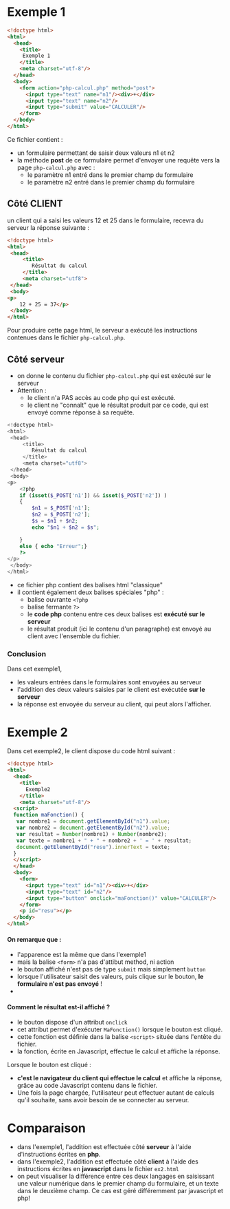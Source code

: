 # Exemple 1
```html
<!doctype html>
<html>
  <head>
    <title>
     Exemple 1
    </title>
    <meta charset="utf-8"/>
  </head>
  <body>
    <form action="php-calcul.php" method="post">
      <input type="text" name="n1"/><div>+</div>
      <input type="text" name="n2"/>
      <input type="submit" value="CALCULER"/>
    </form>
  </body>
</html>
```

Ce fichier contient  : 
* un formulaire permettant de saisir deux valeurs n1  et  n2
* la méthode **post** de ce formulaire permet d'envoyer une requête vers la page `php-calcul.php` avec :
   * le paramètre n1 entré dans le premier champ du formulaire
   * le paramètre n2 entré dans le premier champ du formulaire

## Côté CLIENT
un client qui a saisi les valeurs 12 et 25 dans le formulaire, recevra du serveur la réponse suivante : 
```html
<!doctype html>
<html>
 <head>
     <title>
        Résultat du calcul
     </title>
     <meta charset="utf8">
 </head>
 <body>
<p>
    12 + 25 = 37</p>
 </body>
</html>
```

Pour produire cette page html, le serveur a exécuté les instructions contenues dans le fichier  `php-calcul.php`.
## Côté serveur
* on donne le contenu du fichier  `php-calcul.php` qui est exécuté sur le serveur 
* Attention : 
   * le client n'a PAS accès au code php qui est exécuté.
   * le client ne "connaît" que le résultat produit par ce code, qui est envoyé comme réponse à sa requête.

```php
<!doctype html>
<html>
 <head>
     <title>
        Résultat du calcul
     </title>
     <meta charset="utf8">
 </head>
 <body>
<p>
    <?php
    if (isset($_POST['n1']) && isset($_POST['n2']) )
    {
        $n1 = $_POST['n1'];
        $n2 = $_POST['n2'];
        $s = $n1 + $n2;
        echo "$n1 + $n2 = $s";

    }
    else { echo "Erreur";}
    ?>
</p>
 </body>
</html>
```
* ce fichier php contient des balises html "classique"
*  il contient également deux  balises spéciales "php" : 
   *  balise ouvrante  `<?php`
   *  balise fermante `?>`
   *  le **code php** contenu entre ces deux balises est **exécuté sur le serveur**
   *  le résultat produit (ici le contenu d'un paragraphe) est envoyé au client avec l'ensemble du fichier.

### Conclusion
Dans cet exemple1, 
* les valeurs entrées dans le formulaires sont envoyées au serveur
* l'addition des deux valeurs saisies par le client est exécutée **sur le serveur**
* la réponse est envoyée du serveur au client, qui peut alors l'afficher.

# Exemple 2
Dans cet exemple2, le client dispose du code html suivant : 
```html
<!doctype html>
<html>
  <head>
    <title>
      Exemple2
    </title>
    <meta charset="utf-8"/>
  <script>
  function maFonction() {
   var nombre1 = document.getElementById("n1").value;
   var nombre2 = document.getElementById("n2").value;
   var resultat = Number(nombre1) + Number(nombre2);
   var texte = nombre1 + " + " + nombre2 + ' = ' + resultat;
   document.getElementById("resu").innerText = texte;
  }
  </script>
  </head>
  <body>
    <form>
      <input type="text" id="n1"/><div>+</div>
      <input type="text" id="n2"/>
      <input type="button" onclick="maFonction()" value="CALCULER"/>
    </form>
    <p id="resu"></p>
  </body>
</html>
```
#### On remarque que : 
* l'apparence est la même que dans l'exemple1
* mais la balise `<form>` n'a pas d'attibut method, ni action
* le bouton affiché n'est pas de type `submit` mais simplement `button`
* lorsque l'utilisateur saisit des valeurs, puis clique sur le bouton, **le formulaire n'est pas envoyé** ! 
* 
#### Comment le résultat est-il affiché ?
* le bouton dispose d'un attribut `onclick`
* cet attribut permet d'exécuter `MaFonction()` lorsque le bouton est cliqué.
* cette fonction est définie dans la balise `<script>` située dans l'entête du fichier. 
* la fonction, écrite en Javascript, effectue le calcul et affiche la réponse. 

Lorsque le bouton est cliqué :
* **c'est le navigateur du client qui effectue le calcul** et affiche la réponse, grâce au code Javascript contenu dans le fichier. 
* Une fois la page chargée, l'utilisateur peut effectuer autant de calculs qu'il souhaite, sans avoir besoin de se connecter au serveur.

# Comparaison
* dans l'exemple1, l'addition est effectuée côté **serveur** à l'aide d'instructions écrites en **php**. 
* dans l'exemple2, l'addition est effectuée côté **client** à l'aide des instructions écrites en **javascript** dans le fichier `ex2.html`
* on peut visualiser la différence entre ces deux langages en saisissant une valeur numérique dans le premier champ du formulaire, et un texte dans le deuxième champ. Ce cas est géré différemment par javascript et php!
